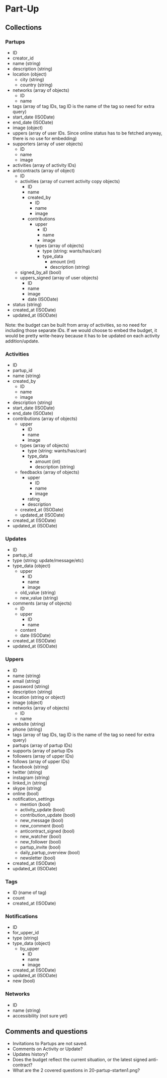 Part-Up
=======

## Collections

### Partups
- ID
- creator_id
- name (string)
- description (string)
- location (object)
    - city (string)
    - country (string)
- networks (array of objects)
    - ID
    - name
- tags (array of tag IDs, tag ID is the name of the tag so need for extra query)
- start_date (ISODate)
- end_date (ISODate)
- image (object)
- uppers (array of user IDs. Since online status has to be fetched anyway, there is no use for embedding) 
- supporters (array of user objects)
    - ID
    - name
    - image
- activities (array of activity IDs)
- anticontracts (array of object)
    - ID
    - activities (array of current activity copy objects)
        - ID
        - name
        - created_by
            - ID
            - name
            - image
        - contributions
            - upper
                - ID
                - name
                - image
            - types (array of objects)
                - type (string: wants/has/can)
                - type_data
                    - amount (int)
                    - description (string) 
    - signed_by_all (bool)
    - uppers_signed (array of user objects)
        - ID
        - name
        - image
        - date (ISODate)
- status (string)
- created_at (ISODate)
- updated_at (ISODate)

Note: the budget can be built from array of activities, so no need for including those separate IDs.
If we would choose to embed the budget, it would be pretty write-heavy because it has to be updated on each activity addition/update.

### Activities
- ID
- partup_id
- name (string)
- created_by
    - ID
    - name
    - image
- description (string)
- start_date (ISODate)
- end_date (ISODate)
- contributions (array of objects)
    - upper
        - ID
        - name
        - image
    - types (array of objects)
        - type (string: wants/has/can)
        - type_data
            - amount (int)
            - description (string)
    - feedbacks (array of objects)
        - upper
            - ID
            - name
            - image
        - rating
        - description
    - created_at (ISODate)
    - updated_at (ISODate)
- created_at (ISODate)
- updated_at (ISODate)

### Updates
- ID
- partup_id
- type (string: update/message/etc)
- type_data (object)
    - upper 
        - ID
        - name
        - image
    - old_value (string)
    - new_value (string)
- comments (array of objects)
    - ID
    - upper
        - ID
        - name
    - content
    - date (ISODate)
- created_at (ISODate)
- updated_at (ISODate)

### Uppers
- ID
- name (string)
- email (string)
- password (string)
- description (string)
- location (string or object)
- image (object)
- networks (array of objects)
    - ID
    - name
- website (string)
- phone (string)
- tags (array of tag IDs, tag ID is the name of the tag so need for extra query)
- partups (array of partup IDs)
- supports (array of partup IDs
- followers (array of upper IDs)
- follows (array of upper IDs)
- facebook (string)
- twitter (string)
- instagram (string)
- linked_in (string)
- skype (string)
- online (bool)
- notification_settings
    - mention (bool)
    - activity_update (bool)
    - contribution_update (bool)
    - new_message (bool)
    - new_comment (bool)
    - anticontract_signed (bool)
    - new_watcher (bool)
    - new_follower (bool)
    - partup_invite (bool)
    - daily_partup_overview (bool)
    - newsletter (bool)
- created_at (ISODate)
- updated_at (ISODate)

### Tags
- ID (name of tag)
- count
- created_at (ISODate)

### Notifications
- ID
- for_upper_id
- type (string)
- type_data (object)
    - by_upper
        - ID
        - name
        - image
- created_at (ISODate)
- updated_at (ISODate)
- new (bool)

### Networks
- ID
- name (string)
- accessibility (not sure yet)



## Comments and questions
- Invitations to Partups are not saved.
- Comments on Activity or Update?
- Updates history?
- Does the budget reflect the current situation, or the latest signed anti-contract? 
- What are the 2 covered questions in 20-partup-starten1.png? 
